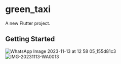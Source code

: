 # green_taxi

A new Flutter project.

## Getting Started

![WhatsApp Image 2023-11-13 at 12 58 05_155d81c3](https://github.com/elsankary99/green-taxi/assets/65948188/eaca2d4b-0a4c-496c-a67c-ec2285d7cbc0)   ![IMG-20231113-WA0013](https://github.com/elsankary99/green-taxi/assets/65948188/a08e85b6-f64c-47a7-a4b1-1dfd4910c2c8)

